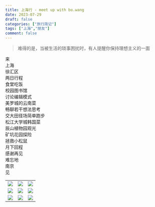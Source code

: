```yaml
---
title: 上海行 - meet up with bo.wang
date: 2023-07-29
draft: false
categories: ["旅行简记"]
tags: ["上海","朋友"]
comment: false
---
```


> 难得的是，当被生活的琐事困扰时，有人提醒你保持理想主义的一面

来\
上海\
徐汇区\
两日行程\
食堂吃饭\
校园图书馆\
讨论编辑模式\
美罗城的云南菜\
畅聊若干想法思考\
交大田径场简单跑步\
松江大学城韩国菜\
辰山植物园观光\
矿坑花园探险\
拯救小松鼠\
月下回程\
感谢再见\
难忘地\
南京\
见

<table>

<tr>
<td><img src="/image/shanghai/botanical-garden-1.JPG" /></td>
<td><img src="/image/shanghai/botanical-garden-2.JPG" /></td>
<td><img src="/image/shanghai/botanical-garden-3.JPG" /></td>
</tr>

<tr>
<td><img src="/image/shanghai/botanical-garden-4.JPG" /></td>
<td><img src="/image/shanghai/shanghai-jiaoda.JPG" /></td>
<td><img src="/image/shanghai/talk-mode-editing.JPG" /></td>
</tr>

<tr>
<td><img src="/image/shanghai/bowang-and-me.JPG" /></td>
<td><img src="/image/shanghai/bowang-and-lilin.JPG" /></td>
<td><img src="/image/shanghai/great-pic-by-lilin.JPG" /></td>
</tr>
<div>
